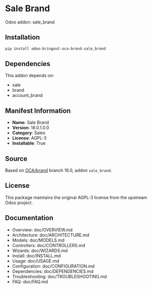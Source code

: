 # Sale Brand

Odoo addon: sale_brand

## Installation

```bash
pip install odoo-bringout-oca-brand-sale_brand
```

## Dependencies

This addon depends on:
- sale
- brand
- account_brand

## Manifest Information

- **Name**: Sale Brand
- **Version**: 18.0.1.0.0
- **Category**: Sales
- **License**: AGPL-3
- **Installable**: True

## Source

Based on [OCA/brand](https://github.com/OCA/brand) branch 16.0, addon `sale_brand`.

## License

This package maintains the original AGPL-3 license from the upstream Odoo project.

## Documentation

- Overview: doc/OVERVIEW.md
- Architecture: doc/ARCHITECTURE.md
- Models: doc/MODELS.md
- Controllers: doc/CONTROLLERS.md
- Wizards: doc/WIZARDS.md
- Install: doc/INSTALL.md
- Usage: doc/USAGE.md
- Configuration: doc/CONFIGURATION.md
- Dependencies: doc/DEPENDENCIES.md
- Troubleshooting: doc/TROUBLESHOOTING.md
- FAQ: doc/FAQ.md
